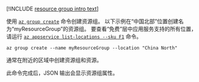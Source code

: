 
[!INCLUDE [resource group intro text](resource-group.md)]

使用 [`az group create`](/cli/group?view=azure-cli-latest#az_group_create) 命令创建资源组。 以下示例在“中国北部”位置创建名为“myResourceGroup”的资源组。 要查看“免费”层中应用服务支持的所有位置，请运行 [`az appservice list-locations --sku F1`](/cli/appservice?view=azure-cli-latest#az_appservice_list_locations) 命令。

```azurecli
az group create --name myResourceGroup --location "China North"
```

通常在附近的区域中创建资源组和资源。 

此命令完成后，JSON 输出会显示资源组属性。